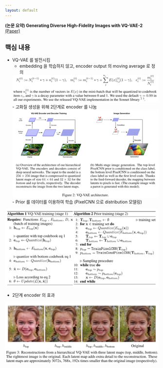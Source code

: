 ```yaml
---
layout: default
---
```


**(논문 요약) Generating Diverse High-Fidelity Images with VQ-VAE-2** [(Paper)](https://arxiv.org/pdf/1906.00446)

## 핵심 내용
- VQ-VAE 를 발전시킴
  - embedding 을 학습하지 않고, encoder output 의 moving average 로 정의  
  <img src="./data/papers/vqvae2/ema.png" width="800" />
  - 고화질 생성을 위해 2단계로 encoder 를 나눔  
  <img src="./data/papers/vqvae2/architecture.png" width="800" />
  - Prior 를 데이터를 이용하여 학습 (PixelCNN 으로 distribution 모델링)  
<img src="./data/papers/vqvae2/algorithm.png" width="800" />

- 2단계 encoder 의 효과  
<img src="./data/papers/vqvae2/result.png" width="600" />

